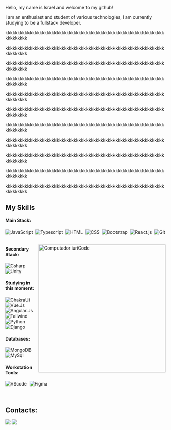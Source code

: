 
<p>Hello, my name is Israel and welcome to my github!

I am an enthusiast and student of various technologies, I am currently studying to be a fullstack developer.</p>








<p>kkkkkkkkkkkkkkkkkkkkkkkkkkkkkkkkkkkkkkkkkkkkkkkkkkkkkkkkkkkkkkkkkkkkkkkkkk</p>
<p>kkkkkkkkkkkkkkkkkkkkkkkkkkkkkkkkkkkkkkkkkkkkkkkkkkkkkkkkkkkkkkkkkkkkkkkkkk</p>
<p>kkkkkkkkkkkkkkkkkkkkkkkkkkkkkkkkkkkkkkkkkkkkkkkkkkkkkkkkkkkkkkkkkkkkkkkkkk</p>
<p>kkkkkkkkkkkkkkkkkkkkkkkkkkkkkkkkkkkkkkkkkkkkkkkkkkkkkkkkkkkkkkkkkkkkkkkkkk</p>
<p>kkkkkkkkkkkkkkkkkkkkkkkkkkkkkkkkkkkkkkkkkkkkkkkkkkkkkkkkkkkkkkkkkkkkkkkkkk</p>
<p>kkkkkkkkkkkkkkkkkkkkkkkkkkkkkkkkkkkkkkkkkkkkkkkkkkkkkkkkkkkkkkkkkkkkkkkkkk</p>
<p>kkkkkkkkkkkkkkkkkkkkkkkkkkkkkkkkkkkkkkkkkkkkkkkkkkkkkkkkkkkkkkkkkkkkkkkkkk</p>
<p>kkkkkkkkkkkkkkkkkkkkkkkkkkkkkkkkkkkkkkkkkkkkkkkkkkkkkkkkkkkkkkkkkkkkkkkkkk</p>
<p>kkkkkkkkkkkkkkkkkkkkkkkkkkkkkkkkkkkkkkkkkkkkkkkkkkkkkkkkkkkkkkkkkkkkkkkkkk</p>
<p>kkkkkkkkkkkkkkkkkkkkkkkkkkkkkkkkkkkkkkkkkkkkkkkkkkkkkkkkkkkkkkkkkkkkkkkkkk</p>
<p>kkkkkkkkkkkkkkkkkkkkkkkkkkkkkkkkkkkkkkkkkkkkkkkkkkkkkkkkkkkkkkkkkkkkkkkkkk</p>

 

## My Skills

#### Main Stack:

![JavaScript](https://img.shields.io/badge/JavaScript-F7DF1E?style=for-the-badge&logo=javascript&logoColor=black)&nbsp;
![Typescript](https://img.shields.io/badge/TypeScript-007ACC?style=for-the-badge&logo=typescript&logoColor=white)&nbsp;
![HTML](https://img.shields.io/badge/HTML5-E34F26?style=for-the-badge&logo=html5&logoColor=white)&nbsp;
![CSS](https://img.shields.io/badge/CSS3-1572B6?style=for-the-badge&logo=css3&logoColor=white)&nbsp;
![Bootstrap](https://img.shields.io/badge/Bootstrap-563D7C?style=for-the-badge&logo=bootstrap&logoColor=white)&nbsp;
![React.js](https://img.shields.io/badge/React-20232A?style=for-the-badge&logo=react&logoColor=61DAFB)&nbsp;
![Git](https://img.shields.io/badge/GIT-E44C30?style=for-the-badge&logo=git&logoColor=white)&nbsp;

<img src="https://raw.githubusercontent.com/MicaelliMedeiros/micaellimedeiros/master/image/computer-illustration.png" min-width="400px" max-width="400px" width="400px" align="right" alt="Computador iuriCode">

#### Secondary Stack:

![Csharp](https://img.shields.io/badge/C%23-239120?style=for-the-badge&logo=c-sharp&logoColor=white)&nbsp;
![Unity](https://img.shields.io/badge/Unity-100000?style=for-the-badge&logo=unity&logoColor=white)&nbsp;

#### Studying in this moment:

![ChakraUi](https://img.shields.io/badge/Chakra--UI-319795?style=for-the-badge&logo=chakra-ui&logoColor=white)&nbsp;
![Vue.Js](https://img.shields.io/badge/Vue%20js-35495E?style=for-the-badge&logo=vuedotjs&logoColor=4FC08D)&nbsp;
![Angular.Js](https://img.shields.io/badge/AngularJS-E23237?style=for-the-badge&logo=angularjs&logoColor=white)&nbsp;
![Tailwind](https://img.shields.io/badge/Tailwind_CSS-38B2AC?style=for-the-badge&logo=tailwind-css&logoColor=white)&nbsp;
![Python](https://img.shields.io/badge/Python-14354C?style=for-the-badge&logo=python&logoColor=white)&nbsp;
![Django](https://img.shields.io/badge/Django-092E20?style=for-the-badge&logo=django&logoColor=white)&nbsp;

#### Databases:

![MongoDB](https://img.shields.io/badge/MongoDB-4EA94B?style=for-the-badge&logo=mongodb&logoColor=white)&nbsp;
![MySql](https://img.shields.io/badge/MySQL-005C84?style=for-the-badge&logo=mysql&logoColor=white)&nbsp;

#### Workstation Tools:

![VScode](https://img.shields.io/badge/vscode-4285F4?style=for-the-badge&logo=vscode&logoColor=white)&nbsp;
![Figma](https://img.shields.io/badge/Figma-F24E1E?style=for-the-badge&logo=figma&logoColor=white)&nbsp;

&nbsp;
&nbsp;

## Contacts:

<div> 
<a href = "mailto:israelcruz.contato@gmail.com"> <img src="https://img.shields.io/badge/-Gmail-%23333?style=for-the-badge&logo=gmail&logoColor=white" target="_blank"></a>
<a href="https://www.linkedin.com/in/israel-cruz-77a23b25b/" target="_blank"><img src="https://img.shields.io/badge/-LinkedIn-%230077B5?style=for-the-badge&logo=linkedin&logoColor=white"  target="_blank"></a> 

 

  
  
